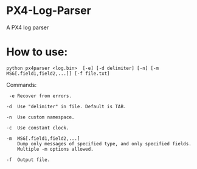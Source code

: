 # PX4-Log-Parser
A PX4 log parser 

# How to use:
    python px4parser <log.bin>  [-e] [-d delimiter] [-n] [-m MSG[.field1,field2,...]] [-f file.txt]
Commands:

     -e	Recover from errors.
    
    -d  Use "delimiter" in file. Default is TAB.
    
    -n  Use custom namespace.
    
    -c  Use constant clock.
    
    -m  MSG[.field1,field2,...]
        Dump only messages of specified type, and only specified fields.
        Multiple -m options allowed.

    -f  Output file.
